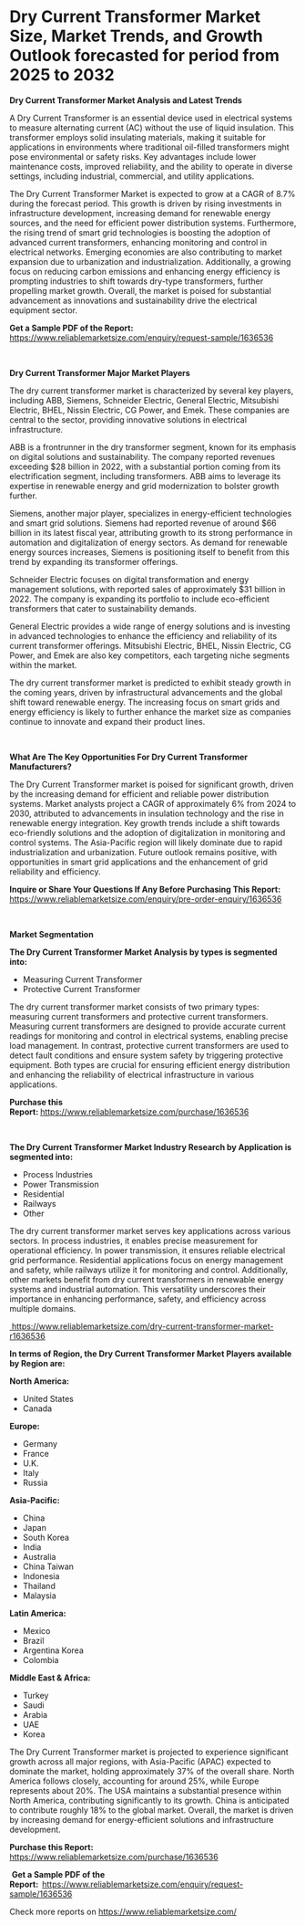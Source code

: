 <p><h1>Dry Current Transformer Market Size, Market Trends, and Growth Outlook forecasted for period from 2025 to 2032</h1></p><p><strong>Dry Current Transformer Market Analysis and Latest Trends</strong></p>
<p><p>A Dry Current Transformer is an essential device used in electrical systems to measure alternating current (AC) without the use of liquid insulation. This transformer employs solid insulating materials, making it suitable for applications in environments where traditional oil-filled transformers might pose environmental or safety risks. Key advantages include lower maintenance costs, improved reliability, and the ability to operate in diverse settings, including industrial, commercial, and utility applications.</p><p>The Dry Current Transformer Market is expected to grow at a CAGR of 8.7% during the forecast period. This growth is driven by rising investments in infrastructure development, increasing demand for renewable energy sources, and the need for efficient power distribution systems. Furthermore, the rising trend of smart grid technologies is boosting the adoption of advanced current transformers, enhancing monitoring and control in electrical networks. Emerging economies are also contributing to market expansion due to urbanization and industrialization. Additionally, a growing focus on reducing carbon emissions and enhancing energy efficiency is prompting industries to shift towards dry-type transformers, further propelling market growth. Overall, the market is poised for substantial advancement as innovations and sustainability drive the electrical equipment sector.</p></p>
<p><strong>Get a Sample PDF of the Report:&nbsp;</strong> <a href="https://www.reliablemarketsize.com/enquiry/request-sample/1636536?utm_campaign=2565&utm_medium=2&utm_source=Github&utm_content=ia&utm_term=08042025&utm_id=dry-current-transformer">https://www.reliablemarketsize.com/enquiry/request-sample/1636536</a></p>
<p>&nbsp;</p>
<p><strong>Dry Current Transformer Major Market Players</strong></p>
<p><p>The dry current transformer market is characterized by several key players, including ABB, Siemens, Schneider Electric, General Electric, Mitsubishi Electric, BHEL, Nissin Electric, CG Power, and Emek. These companies are central to the sector, providing innovative solutions in electrical infrastructure.</p><p>ABB is a frontrunner in the dry transformer segment, known for its emphasis on digital solutions and sustainability. The company reported revenues exceeding $28 billion in 2022, with a substantial portion coming from its electrification segment, including transformers. ABB aims to leverage its expertise in renewable energy and grid modernization to bolster growth further.</p><p>Siemens, another major player, specializes in energy-efficient technologies and smart grid solutions. Siemens had reported revenue of around $66 billion in its latest fiscal year, attributing growth to its strong performance in automation and digitalization of energy sectors. As demand for renewable energy sources increases, Siemens is positioning itself to benefit from this trend by expanding its transformer offerings.</p><p>Schneider Electric focuses on digital transformation and energy management solutions, with reported sales of approximately $31 billion in 2022. The company is expanding its portfolio to include eco-efficient transformers that cater to sustainability demands.</p><p>General Electric provides a wide range of energy solutions and is investing in advanced technologies to enhance the efficiency and reliability of its current transformer offerings. Mitsubishi Electric, BHEL, Nissin Electric, CG Power, and Emek are also key competitors, each targeting niche segments within the market.</p><p>The dry current transformer market is predicted to exhibit steady growth in the coming years, driven by infrastructural advancements and the global shift toward renewable energy. The increasing focus on smart grids and energy efficiency is likely to further enhance the market size as companies continue to innovate and expand their product lines.</p></p>
<p>&nbsp;</p>
<p><strong>What Are The Key Opportunities For Dry Current Transformer Manufacturers?</strong></p>
<p><p>The Dry Current Transformer market is poised for significant growth, driven by the increasing demand for efficient and reliable power distribution systems. Market analysts project a CAGR of approximately 6% from 2024 to 2030, attributed to advancements in insulation technology and the rise in renewable energy integration. Key growth trends include a shift towards eco-friendly solutions and the adoption of digitalization in monitoring and control systems. The Asia-Pacific region will likely dominate due to rapid industrialization and urbanization. Future outlook remains positive, with opportunities in smart grid applications and the enhancement of grid reliability and efficiency.</p></p>
<p><strong>Inquire or Share Your Questions If Any Before Purchasing This Report:</strong> <a href="https://www.reliablemarketsize.com/enquiry/pre-order-enquiry/1636536?utm_campaign=2565&utm_medium=2&utm_source=Github&utm_content=ia&utm_term=08042025&utm_id=dry-current-transformer">https://www.reliablemarketsize.com/enquiry/pre-order-enquiry/1636536</a></p>
<p>&nbsp;</p>
<p><strong>Market Segmentation</strong></p>
<p><strong>The Dry Current Transformer Market Analysis by types is segmented into:</strong></p>
<p><ul><li>Measuring Current Transformer</li><li>Protective Current Transformer</li></ul></p>
<p><p>The dry current transformer market consists of two primary types: measuring current transformers and protective current transformers. Measuring current transformers are designed to provide accurate current readings for monitoring and control in electrical systems, enabling precise load management. In contrast, protective current transformers are used to detect fault conditions and ensure system safety by triggering protective equipment. Both types are crucial for ensuring efficient energy distribution and enhancing the reliability of electrical infrastructure in various applications.</p></p>
<p><strong>Purchase this Report:&nbsp;</strong><a href="https://www.reliablemarketsize.com/purchase/1636536?utm_campaign=2565&utm_medium=2&utm_source=Github&utm_content=ia&utm_term=08042025&utm_id=dry-current-transformer">https://www.reliablemarketsize.com/purchase/1636536</a></p>
<p>&nbsp;</p>
<p><strong>The Dry Current Transformer Market Industry Research by Application is segmented into:</strong></p>
<p><ul><li>Process Industries</li><li>Power Transmission</li><li>Residential</li><li>Railways</li><li>Other</li></ul></p>
<p><p>The dry current transformer market serves key applications across various sectors. In process industries, it enables precise measurement for operational efficiency. In power transmission, it ensures reliable electrical grid performance. Residential applications focus on energy management and safety, while railways utilize it for monitoring and control. Additionally, other markets benefit from dry current transformers in renewable energy systems and industrial automation. This versatility underscores their importance in enhancing performance, safety, and efficiency across multiple domains.</p></p>
<p><a href="https://www.reliablemarketsize.com/dry-current-transformer-market-r1636536?utm_campaign=2565&utm_medium=2&utm_source=Github&utm_content=ia&utm_term=08042025&utm_id=dry-current-transformer">&nbsp;https://www.reliablemarketsize.com/dry-current-transformer-market-r1636536</a></p>
<p><strong>In terms of Region, the Dry Current Transformer Market Players available by Region are:</strong></p>
<p>
    <p> <strong> North America: </strong>
        <ul>
            <li>United States</li>
            <li>Canada</li>
        </ul>
        </p> 
    <p> <strong> Europe: </strong>
        <ul>
            <li>Germany</li>
            <li>France</li>
            <li>U.K.</li>
            <li>Italy</li>
            <li>Russia</li>
        </ul>
        </p> 
    <p> <strong> Asia-Pacific: </strong>
        <ul>
            <li>China</li>
            <li>Japan</li>
            <li>South Korea</li>
            <li>India</li>
            <li>Australia</li>
            <li>China Taiwan</li>
            <li>Indonesia</li>
            <li>Thailand</li>
            <li>Malaysia</li>
        </ul>
        </p> 
    <p> <strong> Latin America: </strong>
        <ul>
            <li>Mexico</li>
            <li>Brazil</li>
            <li>Argentina Korea</li>
            <li>Colombia</li>
        </ul>
        </p> 
    <p> <strong> Middle East & Africa: </strong>
        <ul>
            <li>Turkey</li>
            <li>Saudi</li>
            <li>Arabia</li>
            <li>UAE</li>
            <li>Korea</li>
        </ul>
    </p>
    </p>
<p><p>The Dry Current Transformer market is projected to experience significant growth across all major regions, with Asia-Pacific (APAC) expected to dominate the market, holding approximately 37% of the overall share. North America follows closely, accounting for around 25%, while Europe represents about 20%. The USA maintains a substantial presence within North America, contributing significantly to its growth. China is anticipated to contribute roughly 18% to the global market. Overall, the market is driven by increasing demand for energy-efficient solutions and infrastructure development.</p></p>
<p><strong>Purchase this Report: </strong><a href="https://www.reliablemarketsize.com/purchase/1636536?utm_campaign=2565&utm_medium=2&utm_source=Github&utm_content=ia&utm_term=08042025&utm_id=dry-current-transformer">https://www.reliablemarketsize.com/purchase/1636536</a></p>
<p>&nbsp;<strong>Get a Sample PDF of the Report:&nbsp;&nbsp;</strong><a href="https://www.reliablemarketsize.com/enquiry/request-sample/1636536?utm_campaign=2565&utm_medium=2&utm_source=Github&utm_content=ia&utm_term=08042025&utm_id=dry-current-transformer">https://www.reliablemarketsize.com/enquiry/request-sample/1636536</a></p>
<p><strong></strong></p>
<p>Check more reports on <a href="https://www.reliablemarketsize.com/?utm_campaign=2565&utm_medium=2&utm_source=Github&utm_content=ia&utm_term=08042025&utm_id=dry-current-transformer">https://www.reliablemarketsize.com/</a></p>